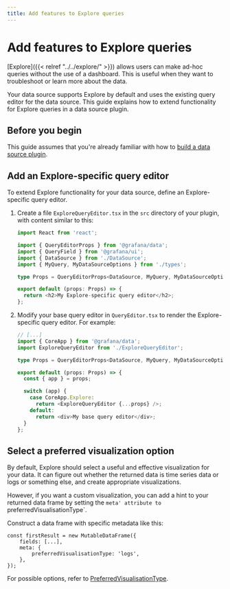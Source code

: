 ```yaml
---
title: Add features to Explore queries
---
```


# Add features to Explore queries

[Explore]({{< relref "../../explore/" >}}) allows users can make ad-hoc queries without the use of a dashboard. This is useful when they want to troubleshoot or learn more about the data.

Your data source supports Explore by default and uses the existing query editor for the data source. This guide explains how to extend functionality for Explore queries in a data source plugin.

## Before you begin

This guide assumes that you're already familiar with how to [build a data source plugin](/tutorials/build-a-data-source-plugin/).

## Add an Explore-specific query editor

To extend Explore functionality for your data source, define an Explore-specific query editor.

1. Create a file `ExploreQueryEditor.tsx` in the `src` directory of your plugin, with content similar to this: 

   ```ts
   import React from 'react';

   import { QueryEditorProps } from '@grafana/data';
   import { QueryField } from '@grafana/ui';
   import { DataSource } from './DataSource';
   import { MyQuery, MyDataSourceOptions } from './types';

   type Props = QueryEditorProps<DataSource, MyQuery, MyDataSourceOptions>;

   export default (props: Props) => {
     return <h2>My Explore-specific query editor</h2>;
   };
   ```

1. Modify your base query editor in `QueryEditor.tsx` to render the Explore-specific query editor. For example:

   ```ts
   // [...]
   import { CoreApp } from '@grafana/data';
   import ExploreQueryEditor from './ExploreQueryEditor';

   type Props = QueryEditorProps<DataSource, MyQuery, MyDataSourceOptions>;

   export default (props: Props) => {
     const { app } = props;

     switch (app) {
       case CoreApp.Explore:
         return <ExploreQueryEditor {...props} />;
       default:
         return <div>My base query editor</div>;
     }
   };
   ```

## Select a preferred visualization option

By default, Explore should select a useful and effective visualization for your data. It can figure out whether the returned data is time series data or logs or something else, and create appropriate visualizations.

However, if you want a custom visualization, you can add a hint to your returned data frame by setting the `meta' attribute to `preferredVisualisationType`.

Construct a data frame with specific metadata like this:

```
const firstResult = new MutableDataFrame({
    fields: [...],
    meta: {
        preferredVisualisationType: 'logs',
    },
});
```

For possible options, refer to [PreferredVisualisationType](https://github.com/grafana/grafana/blob/main/packages/grafana-data/src/types/data.ts#L25).
